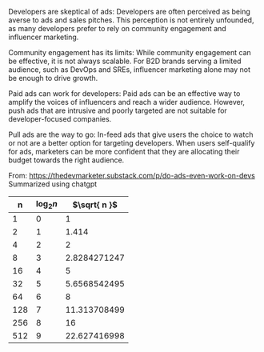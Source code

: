 Developers are skeptical of ads:
Developers are often perceived as being averse to ads and sales pitches.
This perception is not entirely unfounded, as many developers prefer to rely on community engagement and influencer marketing.

Community engagement has its limits:
While community engagement can be effective, it is not always scalable.
For B2D brands serving a limited audience, such as DevOps and SREs, influencer marketing alone may not be enough to drive growth.

Paid ads can work for developers:
Paid ads can be an effective way to amplify the voices of influencers and reach a wider audience.
However, push ads that are intrusive and poorly targeted are not suitable for developer-focused companies.

Pull ads are the way to go:
In-feed ads that give users the choice to watch or not are a better option for targeting developers.
When users self-qualify for ads, marketers can be more confident that they are allocating their budget towards the right audience.

From: https://thedevmarketer.substack.com/p/do-ads-even-work-on-devs
Summarized using chatgpt

| n | $\log_{2}n$ | $\sqrt{ n }$ |
| ---- | ---- | ---- |
| 1 | 0 | 1 |
| 2 | 1 | 1.414 |
| 4 | 2 | 2 |
| 8 | 3 | 2.8284271247 |
| 16 | 4 | 5 |
| 32 | 5 | 5.6568542495 |
| 64 | 6 | 8 |
| 128 | 7 | 11.313708499 |
| 256 | 8 | 16 |
| 512 | 9 | 22.627416998 |
